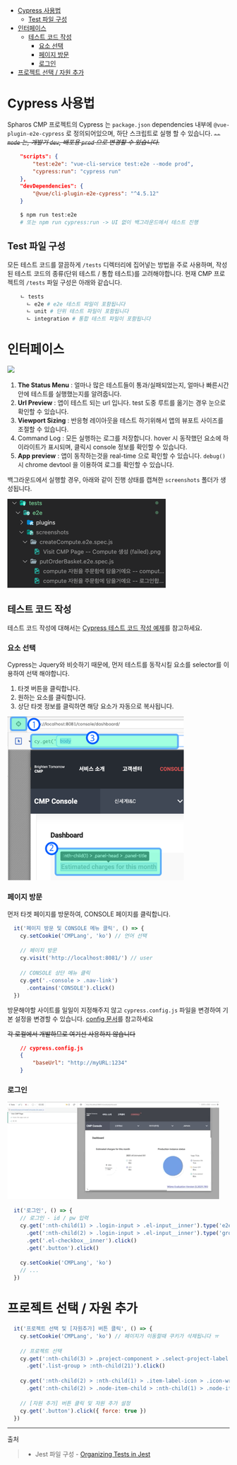 - [Cypress 사용법](#cypress-사용법)
  - [Test 파일 구성](#test-파일-구성)
- [인터페이스](#인터페이스)
  - [테스트 코드 작성](#테스트-코드-작성)
    - [요소 선택](#요소-선택)
    - [페이지 방문](#페이지-방문)
    - [로그인](#로그인)
- [프로젝트 선택 / 자원 추가](#프로젝트-선택--자원-추가)

# Cypress 사용법

Spharos CMP 프로젝트의 Cypress 는 `package.json` dependencies 내부에 `@vue-plugin-e2e-cypress` 로 정의되어있으며, 하단 스크립트로 실행 할 수 있습니다.
~~*`--mode` 는, 개발기 `dev`, 배포용 `prod` 으로 변경할 수 있습니다.*~~

``` json
    "scripts": {
        "test:e2e": "vue-cli-service test:e2e --mode prod",
        "cypress:run": "cypress run"
    },
    "devDependencies": {
        "@vue/cli-plugin-e2e-cypress": "^4.5.12"
    }
```

``` bash
    $ npm run test:e2e
    # 또는 npm run cypress:run -> UI 없이 백그라운드에서 테스트 진행
```

## Test 파일 구성

모든 테스트 코드를 깔끔하게 `/tests` 디렉터리에 집어넣는 방법을 주로 사용하며, 작성된 테스트 코드의 종류(단위 테스트 / 통합 테스트)를 고려해야합니다. 현재 CMP 프로젝트의 `/tests` 파일 구성은 아래와 같습니다.

``` bash
    ㄴ tests 
      ㄴ e2e # e2e 테스트 파일이 포함됩니다
      ㄴ unit # 단위 테스트 파일이 포함됩니다
      ㄴ integration # 통합 테스트 파일이 포함됩니다
```

# 인터페이스

<img src="https://docs.cypress.io/_nuxt/img/gui-diagram.dd71ece.png" />

1. **The Status Menu**  : 얼마나 많은 테스트들이 통과/실패되었는지, 얼마나 빠른시간안에 테스트를 실행했는지를 알려줍니다.
2. **Url Preview** : 앱이 테스트 되는 url 입니다. test 도중 루트를 옮기는 경우 눈으로 확인할 수 있습니다.
3. **Viewport Sizing** : 반응형 레이아웃을 테스트 하기위해서 앱의 뷰포트 사이즈를 조절할 수 있습니다.
4. Command Log : 모든 실행하는 로그를 저장합니다. hover 시 동작했던 요소에 하이라이트가 표시되며, 클릭시 console 정보를 확인할 수 있습니다.
5. **App preview** : 앱이 동작하는것을 real-time 으로 확인할 수 있습니다. `debug()` 시 chrome devtool 을 이용하여 로그를 확인할 수 있습니다.

백그라운드에서 실행할 경우, 아래와 같이 진행 상태를 캡쳐한 `screenshots` 폴더가 생성됩니다.

<img src="./images/03cypress.png" >

## 테스트 코드 작성
테스트 코드 작성에 대해서는 [Cypress 테스트 코드 작성 예제](https://ui.toast.com/fe-guide/ko_TEST#cypress-%ED%85%8C%EC%8A%A4%ED%8A%B8-%EC%BD%94%EB%93%9C-%EC%9E%91%EC%84%B1)를 참고하세요.

### 요소 선택

Cypress는 Jquery와 비슷하기 때문에, 먼저 테스트를 동작시킬 요소를 selector를 이용하여 선택 해야합니다.

1. 타겟 버튼을 클릭합니다.
2. 원하는 요소를 클릭합니다.
3. 상단 타겟 정보를 클릭하면 해당 요소가 자동으로 복사됩니다.

<img src="./images/05cypress.png" width=400>

### 페이지 방문

먼저 타겟 페이지를 방문하여, CONSOLE 페이지를 클릭합니다.

``` js
  it('페이지 방문 및 CONSOLE 메뉴 클릭', () => {
    cy.setCookie('CMPLang', 'ko') // 언어 선택

    // 페이지 방문
    cy.visit('http://localhost:8081/') // user

    // CONSOLE 상단 메뉴 클릭
    cy.get('.-console > .nav-link')
      .contains('CONSOLE').click()
  })
```

방문해야할 사이트를 일일이 지정해주지 않고 `cypress.config.js` 파일을 변경하여 기본 설정을 변경할 수 있습니다.
[config 문서](https://docs.cypress.io/guides/references/configuration#cypress-json)를 참고하세요

~~각 로컬에서 개발하므로 여기선 사용하지 않습니다~~

``` json
    // cypress.config.js
    {
        "baseUrl": "http://myURL:1234"
    }
```


### 로그인

<img src="./images/06cypress.gif">

``` js
  it('로그인', () => {
    // 로그인 - id / pw 입력
    cy.get(':nth-child(1) > .login-input > .el-input__inner').type('e2eTest', { force: true })
      .get(':nth-child(2) > .login-input > .el-input__inner').type('growth2014!', { force: true })
      .get('.el-checkbox__inner').click()
      .get('.button').click()

    cy.setCookie('CMPLang', 'ko')
    // ...
  })
```

# 프로젝트 선택 / 자원 추가
``` js
  it('프로젝트 선택 및 [자원추가] 버튼 클릭', () => {
    cy.setCookie('CMPLang', 'ko') // 페이지가 이동할때 쿠키가 삭제됩니다 ㅠ

    // 프로젝트 선택
    cy.get(':nth-child(3) > .project-component > .select-project-label > .project-label').click()
      .get('.list-group > :nth-child(21)').click()

    cy.get(':nth-child(2) > :nth-child(1) > .item-label-icon > .icon-wrap > .icon-sample').click()
      .get(':nth-child(2) > .node-item-child > :nth-child(1) > .node-item-label').click()

    // [자원 추가] 버튼 클릭 및 자원 추가 설정
    cy.get('.button').click({ force: true })
  })
```





-----------------
출처
> * Jest 파일 구성 - [Organizing Tests in Jest](https://medium.com/@JeffLombardJr/organizing-tests-in-jest-17fc431ff850)


